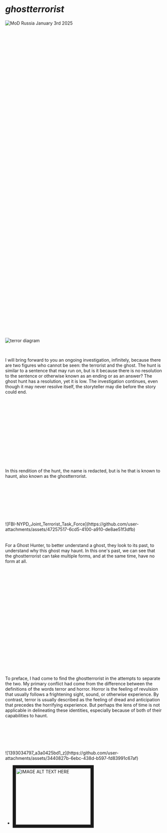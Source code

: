 # _ghostterrorist_

![MoD Russia January 3rd 2025](https://github.com/user-attachments/assets/fd84e8cd-96fe-419c-85b2-c122be4b2b55)

</br>
</br>
</br>
</br>
</br>
</br>
</br>
</br>
</br>
</br>
</br>
</br>
</br>
</br>
</br>
</br>
</br>
</br>
</br>
</br>
</br>
</br>
</br>
</br>
</br>
</br>
</br>
</br>
</br>
</br>
</br>
</br>
</br>
</br>
</br>
</br>
</br>
</br>
</br>
</br>
</br>
</br>
</br>
</br>
</br>
</br>
</br>
</br>
</br>
</br>
</br>
</br>
</br>
</br>
</br>
</br>
</br>

![terror diagram](https://github.com/user-attachments/assets/95226458-5b2e-47bc-9b97-1371ee87255a)

</br>

I will bring forward to you an ongoing investigation, infinitely, because there are two figures who cannot be seen: the terrorist and the ghost. The hunt is similar to a sentence that may run on, but is it because there is no resolution to the sentence or otherwise known as an ending or as an answer? The ghost hunt has a resolution, yet it is low. The investigation continues, even though it may never resolve itself, the storyteller may die before the story could end.

</br>
</br>
</br>
</br>
</br>
</br>
</br>
</br>
</br>
</br>
</br>
</br>
</br>
In this rendition of the hunt, the name is redacted, but is he that is known to haunt, also known as the ghostterrorist. 
</br>
</br>
</br>
</br>
</br>
</br>
</br>
</br>
</br>
![FBI-NYPD_Joint_Terrorist_Task_Force](https://github.com/user-attachments/assets/47257517-6cd5-4100-a910-de8ae51f3dfb)
</br>
</br>
</br>
For a Ghost Hunter, to better understand a ghost, they look to its past, to understand why this ghost may haunt. In this one's past, we can see that the ghostterrorist can take multiple forms, and at the same time, have no form at all. 
</br>
</br>
</br>
</br>
</br>
</br>
</br>
</br>
</br>
</br>
</br>
</br>
</br>
</br>
</br>
</br>
</br>
</br>
</br>
</br>
</br>
</br>
To preface, I had come to find the ghostterrorist in the attempts to separate the two. My primary conflict had come from the difference between the definitions of the words terror and horror. Horror is the feeling of revulsion that usually follows a frightening sight, sound, or otherwise experience. By contrast, terror is usually described as the feeling of dread and anticipation that precedes the horrifying experience. But perhaps the lens of time is not applicable in delineating these identities, especially because of both of their capabilities to haunt. 
</br>
</br>
</br>
</br>
</br>
</br>
</br>
![1393034797_a3a0425bd1_z](https://github.com/user-attachments/assets/3440827b-6ebc-438d-b597-fd83991c67af)










+ <a href="http://www.youtube.com/watch?feature=player_embedded&v=YOUTUBE_VIDEO_ID_HERE
" target="_blank"><img src="http://img.youtube.com/vi/YOUTUBE_VIDEO_ID_HERE/0.jpg" 
alt="IMAGE ALT TEXT HERE" width="240" height="180" border="10" /></a>
